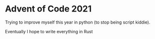 # Advent of Code 2021

Trying to improve myself this year in python (to stop being script kiddie).

Eventually I hope to write everything in Rust
